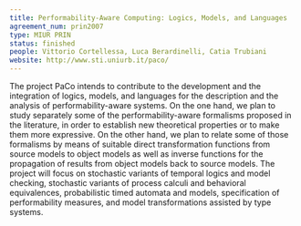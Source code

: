 ```yaml
---
title: Performability-Aware Computing: Logics, Models, and Languages
agreement_num: prin2007
type: MIUR PRIN
status: finished
people: Vittorio Cortellessa, Luca Berardinelli, Catia Trubiani
website: http://www.sti.uniurb.it/paco/
---
```


The project PaCo intends to contribute to the development and the integration of logics, models, and languages for the description and the analysis of performability-aware systems.
On the one hand, we plan to study separately some of the performability-aware formalisms proposed in the literature, in order to establish new theoretical properties or to make them more expressive.
On the other hand, we plan to relate some of those formalisms by means of suitable direct transformation functions from source models to object models as well as inverse functions for the propagation of results from object models back to source models.
The project will focus on stochastic variants of temporal logics and model checking, stochastic variants of process calculi and behavioral equivalences, probabilistic timed automata and models, specification of performability measures, and model transformations assisted by type systems.
